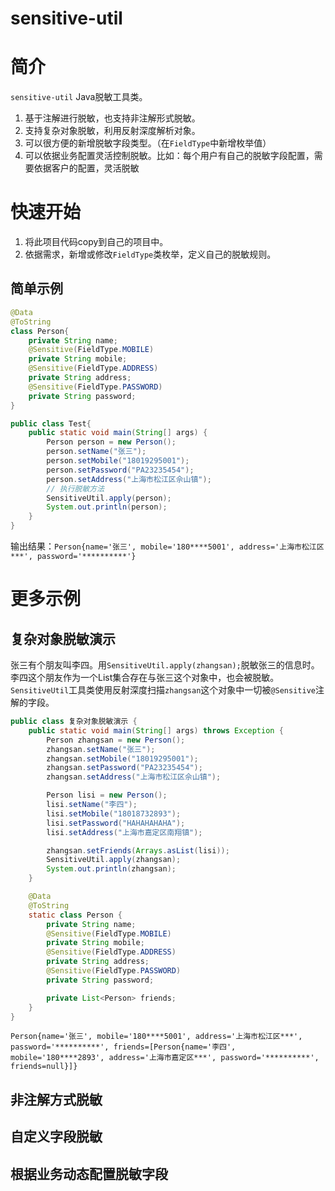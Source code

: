 # sensitive-util

# 简介

`sensitive-util` Java脱敏工具类。

1. 基于注解进行脱敏，也支持非注解形式脱敏。
2. 支持复杂对象脱敏，利用反射深度解析对象。
3. 可以很方便的新增脱敏字段类型。（在`FieldType`中新增枚举值）
4. 可以依据业务配置灵活控制脱敏。比如：每个用户有自己的脱敏字段配置，需要依据客户的配置，灵活脱敏

# 快速开始
1. 将此项目代码copy到自己的项目中。
2. 依据需求，新增或修改`FieldType`类枚举，定义自己的脱敏规则。

## 简单示例
```java
@Data
@ToString
class Person{
    private String name;
    @Sensitive(FieldType.MOBILE)
    private String mobile;
    @Sensitive(FieldType.ADDRESS)
    private String address;
    @Sensitive(FieldType.PASSWORD)
    private String password;
}

public class Test{
    public static void main(String[] args) {
        Person person = new Person();
        person.setName("张三");
        person.setMobile("18019295001");
        person.setPassword("PA23235454");
        person.setAddress("上海市松江区佘山镇");
        // 执行脱敏方法
        SensitiveUtil.apply(person);
        System.out.println(person);
    }
}
```
输出结果：`Person{name='张三', mobile='180****5001', address='上海市松江区***', password='**********'}`


# 更多示例

## 复杂对象脱敏演示
张三有个朋友叫李四。用`SensitiveUtil.apply(zhangsan);`脱敏张三的信息时。
李四这个朋友作为一个List<Person>集合存在与张三这个对象中，也会被脱敏。
`SensitiveUtil`工具类使用反射深度扫描`zhangsan`这个对象中一切被`@Sensitive`注解的字段。

```java
public class 复杂对象脱敏演示 {
    public static void main(String[] args) throws Exception {
        Person zhangsan = new Person();
        zhangsan.setName("张三");
        zhangsan.setMobile("18019295001");
        zhangsan.setPassword("PA23235454");
        zhangsan.setAddress("上海市松江区佘山镇");

        Person lisi = new Person();
        lisi.setName("李四");
        lisi.setMobile("18018732893");
        lisi.setPassword("HAHAHAHAHA");
        lisi.setAddress("上海市嘉定区南翔镇");

        zhangsan.setFriends(Arrays.asList(lisi));
        SensitiveUtil.apply(zhangsan);
        System.out.println(zhangsan);
    }

    @Data
    @ToString
    static class Person {
        private String name;
        @Sensitive(FieldType.MOBILE)
        private String mobile;
        @Sensitive(FieldType.ADDRESS)
        private String address;
        @Sensitive(FieldType.PASSWORD)
        private String password;

        private List<Person> friends;
    }
}

```
`Person{name='张三', mobile='180****5001', address='上海市松江区***', password='**********', friends=[Person{name='李四', mobile='180****2893', address='上海市嘉定区***', password='**********', friends=null}]}`
## 非注解方式脱敏

## 自定义字段脱敏

## 根据业务动态配置脱敏字段


